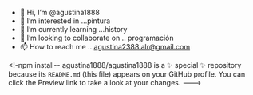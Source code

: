 - 👋 Hi, I’m @agustina1888
- 👀 I’m interested in ...pintura
- 🌱 I’m currently learning ...history
- 💞️ I’m looking to collaborate on .. programación
- 📫 How to reach me .. agustina2388.alr@gmail.com

<!-npm install--
agustina1888/agustina1888 is a ✨ special ✨ repository because its `README.md` (this file) appears on your GitHub profile.
You can click the Preview link to take a look at your changes.
--->
